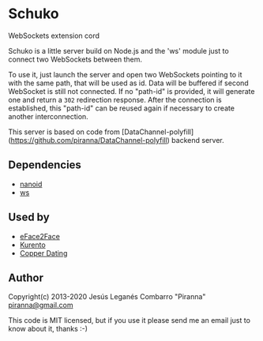 Schuko
======

WebSockets extension cord

Schuko is a little server build on Node.js and the 'ws' module just to connect
two WebSockets between them.

To use it, just launch the server and open two WebSockets pointing to it with
the same path, that will be used as id. Data will be buffered if second
WebSocket is still not connected. If no "path-id" is provided, it will generate
one and return a `302` redirection response. After the connection is
established, this "path-id" can be reused again if necessary to create another
interconnection.

This server is based on code from [DataChannel-polyfill]
(https://github.com/piranna/DataChannel-polyfill) backend server.

Dependencies
------------

* [nanoid](https://github.com/ai/nanoid)
* [ws](http://einaros.github.com/ws)

Used by
-------

* [eFace2Face](http://www.eface2face.com)
* [Kurento](http://www.kurento.com)
* [Copper Dating](http://copperdating.com)

Author
------

Copyright(c) 2013-2020 Jesús Leganés Combarro "Piranna" <piranna@gmail.com>

This code is MIT licensed, but if you use it please send me an email just to
know about it, thanks :-)

